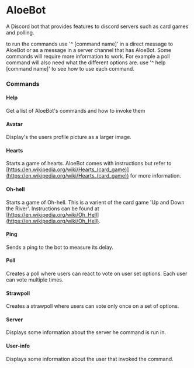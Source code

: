 # AloeBot
A Discord bot that provides features to discord servers such as card games and polling.

to run the commands use '^ [command name]' in a direct message to AloeBot or as a message in a server channel that has AloeBot. Some commands will require more information to work. For example a poll command will also need what the different options are. use '^ help [command name]' to see how to use each command. 

### Commands
#### Help
Get a list of AloeBot's commands and how to invoke them

#### Avatar
Display's the users profile picture as a larger image. 

#### Hearts
Starts a game of hearts. AloeBot comes with instructions but refer to [https://en.wikipedia.org/wiki/Hearts_(card_game)](https://en.wikipedia.org/wiki/Hearts_(card_game)) for more information. 

#### Oh-hell
Starts a game of Oh-hell. This is a varient of the card game 'Up and Down the River'. Instructions can be found at [https://en.wikipedia.org/wiki/Oh_Hell](https://en.wikipedia.org/wiki/Oh_Hell). 

#### Ping
Sends a ping to the bot to measure its delay. 

#### Poll
Creates a poll where users can react to vote on user set options. Each user can vote multiple times. 

#### Strawpoll
Creates a strawpoll where users can vote only once on a set of options. 

#### Server
Displays some information about the server he command is run in. 

#### User-info
Displays some information about the user that invoked the command. 

